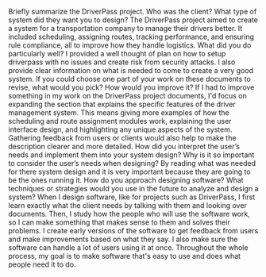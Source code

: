 Briefly summarize the DriverPass project. Who was the client? What type of system did they want you to design?
The DriverPass project aimed to create a system for a transportation company to manage their drivers better. It included scheduling, assigning routes, tracking performance, and ensuring rule compliance, all to improve how they handle logistics.
What did you do particularly well?
I provided a well thought of plan on how to setup driverpass with no issues and create risk from security attacks. I also provide clear information on what is needed to come to create a very good system.
If you could choose one part of your work on these documents to revise, what would you pick? How would you improve it?
If I had to improve something in my work on the DriverPass project documents, I'd focus on expanding the section that explains the specific features of the driver management system. This means giving more examples of how the scheduling and route assignment
modules work, explaining the user interface design, and highlighting any unique aspects of the system. Gathering feedback from users or clients would also help to make the description clearer and more detailed.
How did you interpret the user’s needs and implement them into your system design? Why is it so important to consider the user’s needs when designing?
By reading what was needed for there system design and it is very important because they are going to be the ones running it. 
How do you approach designing software? What techniques or strategies would you use in the future to analyze and design a system?
When I design software, like for projects such as DriverPass, I first learn exactly what the client needs by talking with them and looking over documents. Then, I study how the people who will use the software work, so I can make something that makes sense to them and solves their problems. I create early versions of the software to get feedback from users and make
improvements based on what they say. I also make sure the software can handle a lot of users using it at once. Throughout the whole process, my goal is to make software that's easy to use and does what people need it to do.
